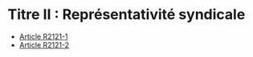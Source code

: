 # Titre II : Représentativité syndicale 

* [Article R2121-1](./LEGIARTI000018535848.md)
* [Article R2121-2](./LEGIARTI000018535846.md)
